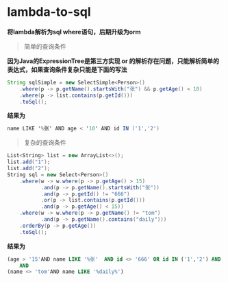 # lambda-to-sql

**将lambda解析为sql where语句，后期升级为orm**

> 简单的查询条件

**因为Java的ExpressionTree是第三方实现 or 的解析存在问题，只能解析简单的表达式，如果查询条件复杂只能是下面的写法**

~~~JAVA
String sqlSimple = new SelectSimple<Person>()
    .where(p -> p.getName().startsWith("张") && p.getAge() < 10)
    .where(p -> list.contains(p.getId()))
    .toSql();
~~~

**结果为**

~~~c#
name LIKE '%张' AND age < '10' AND id IN ('1','2') 
~~~



> 复杂的查询条件

~~~C#
List<String> list = new ArrayList<>();
list.add("1");
list.add("2");
String sql = new Select<Person>()
    .where(w -> w.where(p -> p.getAge() > 15)
           .and(p -> p.getName().startsWith("张"))
           .and(p -> p.getId() != "666")
           .or(p -> list.contains(p.getId()))
           .and(p -> p.getAge() < 15))
    .where(w -> w.where(p -> p.getName() != "tom")
           .and(p -> p.getName().contains("daily")))
    .orderBy(p -> p.getAge())
    .toSql();
~~~

**结果为**

~~~sql
(age > '15'AND name LIKE '%张'  AND id <> '666' OR id IN ('1','2') AND age < '15') 
	AND 
(name <> 'tom'AND name LIKE '%daily%') 
~~~

